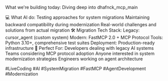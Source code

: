 
What we're building today:
Diving deep into dhafnck_mcp_main 

💻 What AI do:
Testing approaches for system migrations
Maintaining backward compatibility during modernization
Real-world challenges and solutions from actual migration
🛠️ Migration Tech Stack:
Legacy: cursor_agent (custom system)
Modern: FastMCP 2.0 + MCP Protocol
Tools: Python 3.10+, comprehensive test suites
Deployment: Production-ready infrastructure
🎯 Perfect For:
Developers dealing with legacy AI systems
Teams considering MCP protocol adoption
Anyone interested in system modernization strategies
Engineers working on agent architecture

#LiveCoding #AI #SystemMigration #FastMCP #AgentDevelopment #Modernization